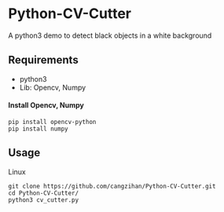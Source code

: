 # Python-CV-Cutter
A python3 demo to detect black objects in a white background

## Requirements
- python3
- Lib: Opencv, Numpy

#### Install Opencv, Numpy
```
pip install opencv-python
pip install numpy
```

## Usage
Linux
```
git clone https://github.com/cangzihan/Python-CV-Cutter.git
cd Python-CV-Cutter/
python3 cv_cutter.py
```





